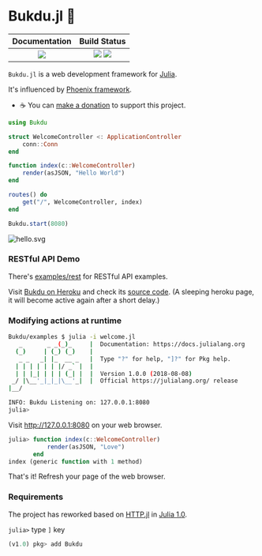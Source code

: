 # Bukdu.jl 🌌

|  **Documentation**                        |  **Build Status**                                                |
|:-----------------------------------------:|:----------------------------------------------------------------:|
|  [![][docs-latest-img]][docs-latest-url]  |  [![][travis-img]][travis-url]  [![][codecov-img]][codecov-url]  |


`Bukdu.jl` is a web development framework for [Julia](https://julialang.org).

It's influenced by [Phoenix framework](https://phoenixframework.org).

 * ☕️   You can [make a donation](https://wookay.github.io/donate/) to support this project.


```julia
using Bukdu

struct WelcomeController <: ApplicationController
    conn::Conn
end

function index(c::WelcomeController)
    render(asJSON, "Hello World")
end

routes() do
    get("/", WelcomeController, index)
end

Bukdu.start(8080)
```

![hello.svg](https://wookay.github.io/docs/Bukdu.jl/assets/bukdu/hello.svg)


### RESTful API Demo

There's [examples/rest](https://github.com/wookay/Bukdu.jl/tree/master/examples/rest) for RESTful API examples.

Visit [Bukdu on Heroku](https://sevenstars.herokuapp.com) and check its [source code](https://github.com/wookay/heroku-sevenstars).
(A sleeping heroku page, it will become active again after a short delay.)


### Modifying actions at runtime

```sh
Bukdu/examples $ julia -i welcome.jl
   _       _ _(_)_     |  Documentation: https://docs.julialang.org
  (_)     | (_) (_)    |
   _ _   _| |_  __ _   |  Type "?" for help, "]?" for Pkg help.
  | | | | | | |/ _` |  |
  | | |_| | | | (_| |  |  Version 1.0.0 (2018-08-08)
 _/ |\__'_|_|_|\__'_|  |  Official https://julialang.org/ release
|__/

INFO: Bukdu Listening on: 127.0.0.1:8080
julia>
```

Visit http://127.0.0.1:8080 on your web browser.

``` julia
julia> function index(c::WelcomeController)
           render(asJSON, "Love")
       end
index (generic function with 1 method)
```

That's it! Refresh your page of the web browser.


### Requirements

The project has reworked based on [HTTP.jl](https://github.com/JuliaWeb/HTTP.jl) in [Julia 1.0](https://julialang.org/downloads/).

`julia>` type `]` key

```julia
(v1.0) pkg> add Bukdu
```



[docs-latest-img]: https://img.shields.io/badge/docs-latest-blue.svg
[docs-latest-url]: https://wookay.github.io/docs/Bukdu.jl/

[travis-img]: https://api.travis-ci.org/wookay/Bukdu.jl.svg?branch=master
[travis-url]: https://travis-ci.org/wookay/Bukdu.jl

[codecov-img]: https://codecov.io/gh/wookay/Bukdu.jl/branch/master/graph/badge.svg
[codecov-url]: https://codecov.io/gh/wookay/Bukdu.jl/branch/master
